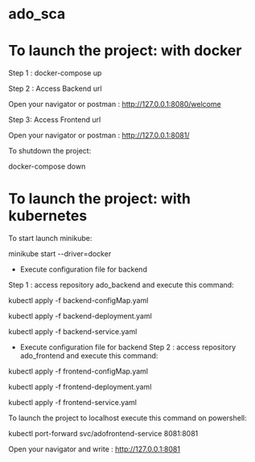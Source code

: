 # ado_sca
# To launch the project: with docker
Step 1 :
docker-compose up

Step 2 : Access Backend url

Open your navigator or postman :
http://127.0.0.1:8080/welcome

Step 3: Access Frontend url

Open your navigator or postman :
http://127.0.0.1:8081/

To shutdown the project:

docker-compose down

# To launch the project: with kubernetes

To start launch minikube:

minikube start --driver=docker

- Execute configuration file for backend

Step 1 : access repository ado_backend and execute this command:

kubectl apply -f backend-configMap.yaml

kubectl apply -f backend-deployment.yaml

kubectl apply -f backend-service.yaml

- Execute configuration file for backend
Step 2 : access repository ado_frontend and execute this command:

kubectl apply -f frontend-configMap.yaml

kubectl apply -f frontend-deployment.yaml

kubectl apply -f frontend-service.yaml

To launch the project to localhost execute this command on powershell:

kubectl port-forward svc/adofrontend-service 8081:8081

Open your navigator and write : http://127.0.0.1:8081

